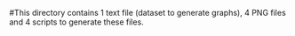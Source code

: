 #This directory contains 1 text file (dataset to generate graphs), 4 PNG files and 4 scripts to generate these files.
